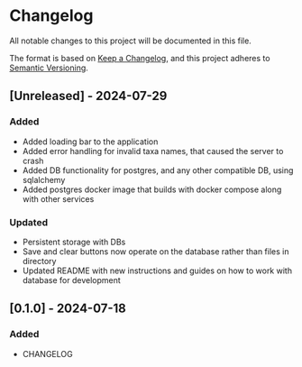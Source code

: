 # Changelog
All notable changes to this project will be documented in this file.

The format is based on [Keep a Changelog](https://keepachangelog.com/en/1.0.0/),
and this project adheres to [Semantic Versioning](https://semver.org/spec/v2.0.0.html).

## [Unreleased] - 2024-07-29
### Added
- Added loading bar to the application
- Added error handling for invalid taxa names, that caused the server to crash
- Added DB functionality for postgres, and any other compatible DB, using sqlalchemy
- Added postgres docker image that builds with docker compose along with other services

### Updated
- Persistent storage with DBs
- Save and clear buttons now operate on the database rather than files in directory
- Updated README with new instructions and guides on how to work with database for development

## [0.1.0] - 2024-07-18
### Added
- CHANGELOG
